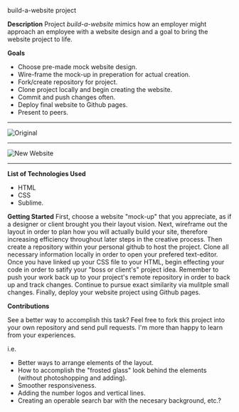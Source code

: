 build-a-website project

**Description**
Project *build-a-website* mimics how an employer might approach an employee with a website design and a goal to bring the website project to life. 

**Goals**
* Choose pre-made mock website design.
* Wire-frame the mock-up in preperation for actual creation.
* Fork/create repository for project.
* Clone project locally and begin creating the website.
* Commit and push changes often. 
* Deploy final website to Github pages.
* Present to peers. 

---

![Original](https://i.imgur.com/iOGPyIt.png "Original")

---

![New Website](https://i.imgur.com/d6zcFhj.jpg "New Website")

---

**List of Technologies Used**
* HTML
* CSS
* Sublime.

**Getting Started**
First, choose a website "mock-up" that you appreciate, as if a designer or client brought you their layout vision.  Next, wireframe out the layout in order to plan how you will actually build your site, therefore increasing efficiency throughout later steps in the creative process.  Then create a repository within your personal github to host the project.  Clone all necessary information locally in order to open your prefered text-editor.  Once you have linked up your CSS file to your HTML, begin effecting your code in order to satify your "boss or client's" project idea.  Remember to push your work back up to your project's remote repository in order to back up and track changes.  Continue to pursue exact similarity via mulitple small changes. Finally, deploy your website project using Github pages.  

**Contributions**

See a better way to accomplish this task? Feel free to fork this project into your own repository and send pull requests.
I'm more than happy to learn from your experiences.

i.e. 
* Better ways to arrange elements of the layout.
* How to accomplish the "frosted glass" look behind the elements (without photoshopping and adding).
* Smoother responsiveness.
* Adding the number logos and vertical lines.
* Creating an operable search bar with the necesary background, etc.?

